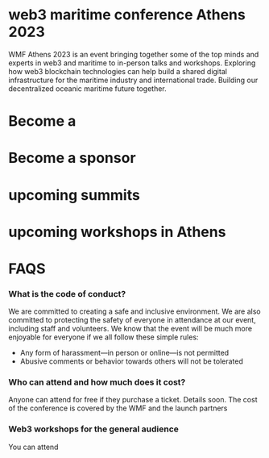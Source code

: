 
# web3 maritime conference Athens 2023
WMF Athens 2023 is an event bringing together some of the top minds and experts in web3 and maritime to in-person talks and workshops.
Exploring how web3 blockchain technologies can help build a shared digital infrastructure for the maritime industry and international trade. Building our decentralized oceanic maritime future together. 
# Become a 

# Become a sponsor

# upcoming summits

# upcoming workshops in Athens

# FAQS
### What is the code of conduct?
We are committed to creating a safe and inclusive environment. We are also committed to protecting the safety of everyone in attendance at our event, including staff and volunteers. We know that the event will be much more enjoyable for everyone if we all follow these simple rules:
- Any form of harassment—in person or online—is not permitted
- Abusive comments or behavior towards others will not be tolerated

### Who can attend and how much does it cost?
Anyone can attend for free if they purchase a ticket. Details soon. The cost of the conference is covered by the WMF and the launch partners

### Web3 workshops for the general audience
You can attend 
